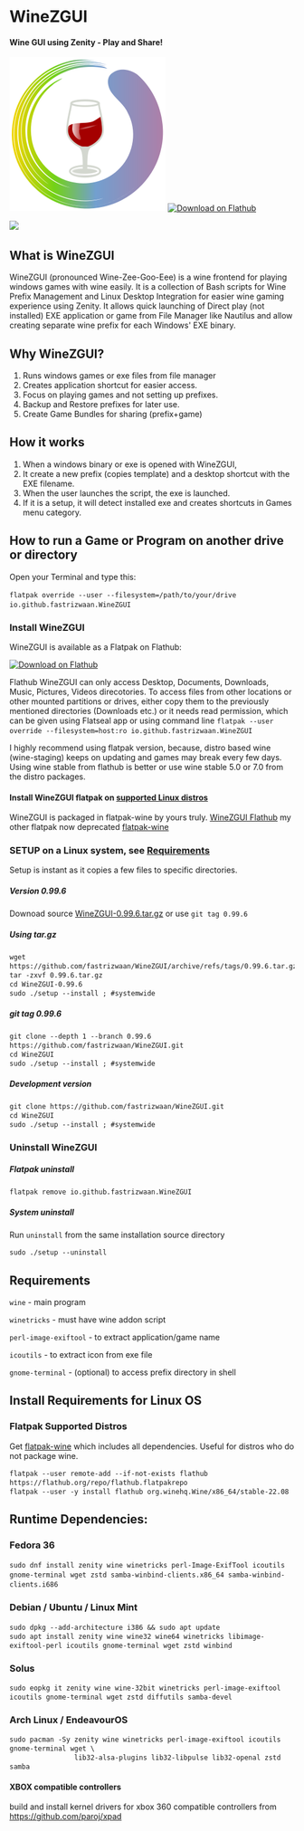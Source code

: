 # WineZGUI

#### Wine GUI using Zenity - Play and Share!

![](https://raw.githubusercontent.com/fastrizwaan/WineZGUI/main/assets/winezgui.svg) <a href="https://flathub.org/apps/details/io.github.fastrizwaan.WineZGUI"><img width='240' alt='Download on Flathub' src='https://dl.flathub.org/assets/badges/flathub-badge-en.png'/></a>

![](https://github.com/fastrizwaan/WineZGUI/releases/download/0.97.12/winezgui-0.97.14.png)

## What is WineZGUI

WineZGUI (pronounced Wine-Zee-Goo-Eee) is a wine frontend for playing windows games with wine easily. It is a collection of Bash scripts for Wine Prefix Management and Linux Desktop Integration for easier wine gaming experience using Zenity. It allows quick launching of Direct play (not installed) EXE application or game from File Manager like Nautilus and allow creating separate wine prefix for each Windows' EXE binary.

## Why WineZGUI?

1. Runs windows games or exe files from file manager
2. Creates application shortcut for easier access.
3. Focus on playing games and not setting up prefixes.
4. Backup and Restore prefixes for later use.
5. Create Game Bundles for sharing (prefix+game)

## How it works

1. When a windows binary or exe is opened with WineZGUI, 
2. It create a new prefix (copies template) and a desktop shortcut with the EXE filename.
3. When the user launches the script, the exe is launched. 
4. If it is a setup, it will detect installed exe and creates shortcuts in Games menu category.

## How to run a Game or Program on another drive or directory

Open your Terminal and type this:

`flatpak override --user --filesystem=/path/to/your/drive io.github.fastrizwaan.WineZGUI`

### Install WineZGUI

WineZGUI is available as a Flatpak on Flathub:

<a href="https://flathub.org/apps/details/io.github.fastrizwaan.WineZGUI"><img width='240' alt='Download on Flathub' src='https://dl.flathub.org/assets/badges/flathub-badge-en.png'/></a>


Flathub WineZGUI can only access Desktop, Documents, Downloads, Music, Pictures, Videos direcotories. To access files from other locations or other mounted partitions or drives, either copy them to the previously mentioned directories (Downloads etc.) or it needs read permission, which can be given using Flatseal app or using command line  `flatpak --user override --filesystem=host:ro io.github.fastrizwaan.WineZGUI`

I highly recommend using flatpak version, because, distro based wine (wine-staging) keeps on updating and games may break every few days. Using wine stable from flathub is better or use wine stable 5.0 or 7.0 from the distro packages.

#### Install WineZGUI flatpak on [supported Linux distros](https://flatpak.org/setup/)

WineZGUI is packaged in flatpak-wine by yours truly. [WineZGUI Flathub](https://flathub.org/apps/details/io.github.fastrizwaan.WineZGUI) my other flatpak now deprecated [flatpak-wine](https://github.com/fastrizwaan/flatpak-wine) 

### SETUP on a Linux system, see [Requirements](https://github.com/fastrizwaan/WineZGUI#requirements)

Setup is instant as it copies a few files to specific directories.

##### Version 0.99.6

Downoad source [WineZGUI-0.99.6.tar.gz](https://github.com/fastrizwaan/WineZGUI/archive/refs/tags/0.99.6.tar.gz) or use `git tag 0.99.6`

##### Using tar.gz

```
wget https://github.com/fastrizwaan/WineZGUI/archive/refs/tags/0.99.6.tar.gz
tar -zxvf 0.99.6.tar.gz
cd WineZGUI-0.99.6
sudo ./setup --install ; #systemwide
```

##### git tag 0.99.6

```
git clone --depth 1 --branch 0.99.6 https://github.com/fastrizwaan/WineZGUI.git
cd WineZGUI
sudo ./setup --install ; #systemwide
```

##### Development version

```
git clone https://github.com/fastrizwaan/WineZGUI.git
cd WineZGUI
sudo ./setup --install ; #systemwide
```

### Uninstall WineZGUI

##### Flatpak uninstall

```
flatpak remove io.github.fastrizwaan.WineZGUI
```

##### System  uninstall

Run `uninstall` from the same installation source directory

```
sudo ./setup --uninstall
```

## Requirements

`wine` - main program

`winetricks` - must have wine addon script

`perl‑image‑exiftool` - to extract application/game name

`icoutils` - to extract icon from exe file

`gnome-terminal` - (optional) to access prefix directory in shell

## Install Requirements for Linux OS

### Flatpak Supported Distros

Get [flatpak-wine](https://github.com/fastrizwaan/flatpak-wine/releases) which includes all dependencies. Useful for distros who do not package wine.

```
flatpak --user remote-add --if-not-exists flathub https://flathub.org/repo/flathub.flatpakrepo
flatpak --user -y install flathub org.winehq.Wine/x86_64/stable-22.08
```

## Runtime Dependencies:

### Fedora 36

`sudo dnf install zenity wine winetricks perl-Image-ExifTool icoutils gnome-terminal wget zstd samba-winbind-clients.x86_64 samba-winbind-clients.i686`

### Debian / Ubuntu / Linux Mint

```
sudo dpkg --add-architecture i386 && sudo apt update
sudo apt install zenity wine wine32 wine64 winetricks libimage-exiftool-perl icoutils gnome-terminal wget zstd winbind
```

### Solus

```
sudo eopkg it zenity wine wine-32bit winetricks perl-image-exiftool icoutils gnome-terminal wget zstd diffutils samba-devel
```

### Arch Linux / EndeavourOS

```
sudo pacman -Sy zenity wine winetricks perl-image-exiftool icoutils gnome-terminal wget \
                lib32-alsa-plugins lib32-libpulse lib32-openal zstd samba
```

#### XBOX compatible controllers

build and install kernel drivers for xbox 360 compatible controllers from https://github.com/paroj/xpad
